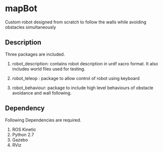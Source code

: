 # mapBot
Custom robot designed from scratch to follow the walls while avoiding obstacles simultaneously

## Description
Three packages are included.

1. robot_description: contains robot description in urdf xacro format. It also includes world files used for testing. 

2. robot_teleop : package to allow control of robot using keyboard

3. robot_behaviour: package to include high level behaviours of obstacle avoidance and wall following.

## Dependency

Following Dependencies are required.

1. ROS Kinetic
2. Python 2.7
3. Gazebo
4. RViz
